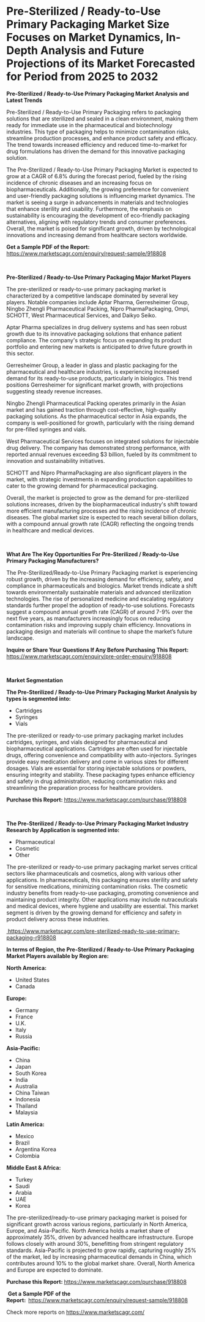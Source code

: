 <p><h1>Pre-Sterilized / Ready-to-Use Primary Packaging Market Size Focuses on Market Dynamics, In-Depth Analysis and Future Projections of its Market Forecasted for Period from 2025 to 2032</h1></p><p><strong>Pre-Sterilized / Ready-to-Use Primary Packaging Market Analysis and Latest Trends</strong></p>
<p><p>Pre-Sterilized / Ready-to-Use Primary Packaging refers to packaging solutions that are sterilized and sealed in a clean environment, making them ready for immediate use in the pharmaceutical and biotechnology industries. This type of packaging helps to minimize contamination risks, streamline production processes, and enhance product safety and efficacy. The trend towards increased efficiency and reduced time-to-market for drug formulations has driven the demand for this innovative packaging solution.</p><p>The Pre-Sterilized / Ready-to-Use Primary Packaging Market is expected to grow at a CAGR of 6.8% during the forecast period, fueled by the rising incidence of chronic diseases and an increasing focus on biopharmaceuticals. Additionally, the growing preference for convenient and user-friendly packaging solutions is influencing market dynamics. The market is seeing a surge in advancements in materials and technologies that enhance sterility and usability. Furthermore, the emphasis on sustainability is encouraging the development of eco-friendly packaging alternatives, aligning with regulatory trends and consumer preferences. Overall, the market is poised for significant growth, driven by technological innovations and increasing demand from healthcare sectors worldwide.</p></p>
<p><strong>Get a Sample PDF of the Report:&nbsp;</strong> <a href="https://www.marketscagr.com/enquiry/request-sample/918808?utm_campaign=3175&utm_medium=2&utm_source=Github&utm_content=ia&utm_term=21032025&utm_id=pre-sterilized-ready-to-use-primary-packaging">https://www.marketscagr.com/enquiry/request-sample/918808</a></p>
<p>&nbsp;</p>
<p><strong>Pre-Sterilized / Ready-to-Use Primary Packaging Major Market Players</strong></p>
<p><p>The pre-sterilized or ready-to-use primary packaging market is characterized by a competitive landscape dominated by several key players. Notable companies include Aptar Pharma, Gerresheimer Group, Ningbo Zhengli Pharmaceutical Packing, Nipro PharmaPackaging, Ompi, SCHOTT, West Pharmaceutical Services, and Daikyo Seiko. </p><p>Aptar Pharma specializes in drug delivery systems and has seen robust growth due to its innovative packaging solutions that enhance patient compliance. The company's strategic focus on expanding its product portfolio and entering new markets is anticipated to drive future growth in this sector.</p><p>Gerresheimer Group, a leader in glass and plastic packaging for the pharmaceutical and healthcare industries, is experiencing increased demand for its ready-to-use products, particularly in biologics. This trend positions Gerresheimer for significant market growth, with projections suggesting steady revenue increases.</p><p>Ningbo Zhengli Pharmaceutical Packing operates primarily in the Asian market and has gained traction through cost-effective, high-quality packaging solutions. As the pharmaceutical sector in Asia expands, the company is well-positioned for growth, particularly with the rising demand for pre-filled syringes and vials.</p><p>West Pharmaceutical Services focuses on integrated solutions for injectable drug delivery. The company has demonstrated strong performance, with reported annual revenues exceeding $3 billion, fueled by its commitment to innovation and sustainability initiatives.</p><p>SCHOTT and Nipro PharmaPackaging are also significant players in the market, with strategic investments in expanding production capabilities to cater to the growing demand for pharmaceutical packaging.</p><p>Overall, the market is projected to grow as the demand for pre-sterilized solutions increases, driven by the biopharmaceutical industry's shift toward more efficient manufacturing processes and the rising incidence of chronic diseases. The global market size is expected to reach several billion dollars, with a compound annual growth rate (CAGR) reflecting the ongoing trends in healthcare and medical devices.</p></p>
<p>&nbsp;</p>
<p><strong>What Are The Key Opportunities For Pre-Sterilized / Ready-to-Use Primary Packaging Manufacturers?</strong></p>
<p><p>The Pre-Sterilized/Ready-to-Use Primary Packaging market is experiencing robust growth, driven by the increasing demand for efficiency, safety, and compliance in pharmaceuticals and biologics. Market trends indicate a shift towards environmentally sustainable materials and advanced sterilization technologies. The rise of personalized medicine and escalating regulatory standards further propel the adoption of ready-to-use solutions. Forecasts suggest a compound annual growth rate (CAGR) of around 7-9% over the next five years, as manufacturers increasingly focus on reducing contamination risks and improving supply chain efficiency. Innovations in packaging design and materials will continue to shape the market’s future landscape.</p></p>
<p><strong>Inquire or Share Your Questions If Any Before Purchasing This Report:</strong> <a href="https://www.marketscagr.com/enquiry/pre-order-enquiry/918808?utm_campaign=3175&utm_medium=2&utm_source=Github&utm_content=ia&utm_term=21032025&utm_id=pre-sterilized-ready-to-use-primary-packaging">https://www.marketscagr.com/enquiry/pre-order-enquiry/918808</a></p>
<p>&nbsp;</p>
<p><strong>Market Segmentation</strong></p>
<p><strong>The Pre-Sterilized / Ready-to-Use Primary Packaging Market Analysis by types is segmented into:</strong></p>
<p><ul><li>Cartridges</li><li>Syringes</li><li>Vials</li></ul></p>
<p><p>The pre-sterilized or ready-to-use primary packaging market includes cartridges, syringes, and vials designed for pharmaceutical and biopharmaceutical applications. Cartridges are often used for injectable drugs, offering convenience and compatibility with auto-injectors. Syringes provide easy medication delivery and come in various sizes for different dosages. Vials are essential for storing injectable solutions or powders, ensuring integrity and stability. These packaging types enhance efficiency and safety in drug administration, reducing contamination risks and streamlining the preparation process for healthcare providers.</p></p>
<p><strong>Purchase this Report:&nbsp;</strong><a href="https://www.marketscagr.com/purchase/918808?utm_campaign=3175&utm_medium=2&utm_source=Github&utm_content=ia&utm_term=21032025&utm_id=pre-sterilized-ready-to-use-primary-packaging">https://www.marketscagr.com/purchase/918808</a></p>
<p>&nbsp;</p>
<p><strong>The Pre-Sterilized / Ready-to-Use Primary Packaging Market Industry Research by Application is segmented into:</strong></p>
<p><ul><li>Pharmaceutical</li><li>Cosmetic</li><li>Other</li></ul></p>
<p><p>The pre-sterilized or ready-to-use primary packaging market serves critical sectors like pharmaceuticals and cosmetics, along with various other applications. In pharmaceuticals, this packaging ensures sterility and safety for sensitive medications, minimizing contamination risks. The cosmetic industry benefits from ready-to-use packaging, promoting convenience and maintaining product integrity. Other applications may include nutraceuticals and medical devices, where hygiene and usability are essential. This market segment is driven by the growing demand for efficiency and safety in product delivery across these industries.</p></p>
<p><a href="https://www.marketscagr.com/pre-sterilized-ready-to-use-primary-packaging-r918808?utm_campaign=3175&utm_medium=2&utm_source=Github&utm_content=ia&utm_term=21032025&utm_id=pre-sterilized-ready-to-use-primary-packaging">&nbsp;https://www.marketscagr.com/pre-sterilized-ready-to-use-primary-packaging-r918808</a></p>
<p><strong>In terms of Region, the Pre-Sterilized / Ready-to-Use Primary Packaging Market Players available by Region are:</strong></p>
<p>
    <p> <strong> North America: </strong>
        <ul>
            <li>United States</li>
            <li>Canada</li>
        </ul>
        </p> 
    <p> <strong> Europe: </strong>
        <ul>
            <li>Germany</li>
            <li>France</li>
            <li>U.K.</li>
            <li>Italy</li>
            <li>Russia</li>
        </ul>
        </p> 
    <p> <strong> Asia-Pacific: </strong>
        <ul>
            <li>China</li>
            <li>Japan</li>
            <li>South Korea</li>
            <li>India</li>
            <li>Australia</li>
            <li>China Taiwan</li>
            <li>Indonesia</li>
            <li>Thailand</li>
            <li>Malaysia</li>
        </ul>
        </p> 
    <p> <strong> Latin America: </strong>
        <ul>
            <li>Mexico</li>
            <li>Brazil</li>
            <li>Argentina Korea</li>
            <li>Colombia</li>
        </ul>
        </p> 
    <p> <strong> Middle East & Africa: </strong>
        <ul>
            <li>Turkey</li>
            <li>Saudi</li>
            <li>Arabia</li>
            <li>UAE</li>
            <li>Korea</li>
        </ul>
    </p>
    </p>
<p><p>The pre-sterilized/ready-to-use primary packaging market is poised for significant growth across various regions, particularly in North America, Europe, and Asia-Pacific. North America holds a market share of approximately 35%, driven by advanced healthcare infrastructure. Europe follows closely with around 30%, benefitting from stringent regulatory standards. Asia-Pacific is projected to grow rapidly, capturing roughly 25% of the market, led by increasing pharmaceutical demands in China, which contributes around 10% to the global market share. Overall, North America and Europe are expected to dominate.</p></p>
<p><strong>Purchase this Report: </strong><a href="https://www.marketscagr.com/purchase/918808?utm_campaign=3175&utm_medium=2&utm_source=Github&utm_content=ia&utm_term=21032025&utm_id=pre-sterilized-ready-to-use-primary-packaging">https://www.marketscagr.com/purchase/918808</a></p>
<p>&nbsp;<strong>Get a Sample PDF of the Report:&nbsp;&nbsp;</strong><a href="https://www.marketscagr.com/enquiry/request-sample/918808?utm_campaign=3175&utm_medium=2&utm_source=Github&utm_content=ia&utm_term=21032025&utm_id=pre-sterilized-ready-to-use-primary-packaging">https://www.marketscagr.com/enquiry/request-sample/918808</a></p>
<p><strong></strong></p>
<p>Check more reports on <a href="https://www.marketscagr.com/?utm_campaign=3175&utm_medium=2&utm_source=Github&utm_content=ia&utm_term=21032025&utm_id=pre-sterilized-ready-to-use-primary-packaging">https://www.marketscagr.com/</a></p>